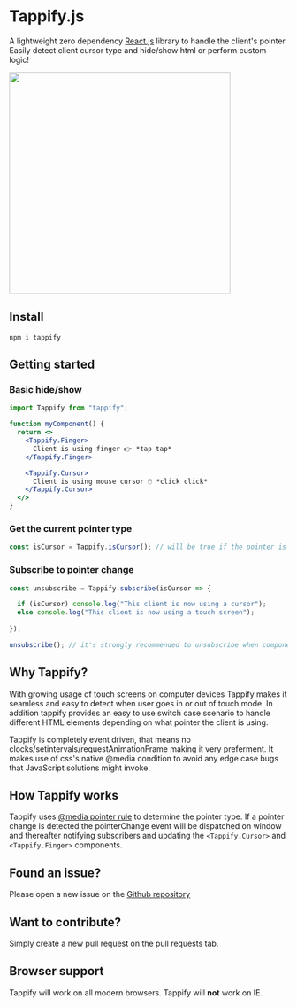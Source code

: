 # Tappify.js
A lightweight zero dependency [React.js](https://github.com/facebook/react) library to handle the client's pointer. Easily detect client cursor type and hide/show html or perform custom logic!

<img src="https://i.imgur.com/WObyHD5.gif" width="400"/>

## Install

```shell
npm i tappify
```

## Getting started
### Basic hide/show
```jsx
import Tappify from "tappify";

function myComponent() {
  return <>
    <Tappify.Finger>
      Client is using finger 👉 *tap tap*
    </Tappify.Finger>

    <Tappify.Cursor>
      Client is using mouse cursor 🖱️ *click click*
    </Tappify.Cursor>
  </>
}
```
### Get the current pointer type
```js
const isCursor = Tappify.isCursor(); // will be true if the pointer is mouse cursor. False if it's finger
```
### Subscribe to pointer change
```js
const unsubscribe = Tappify.subscribe(isCursor => {

  if (isCursor) console.log("This client is now using a cursor");
  else console.log("This client is now using a touch screen");
  
});

unsubscribe(); // it's strongly recommended to unsubscribe when component unmounts to avoid memory leaks
```
## Why Tappify?
With growing usage of touch screens on computer devices Tappify makes it seamless and easy to detect when user goes in or out of touch mode. In addition tappify provides an easy to use switch case scenario to handle different HTML elements depending on what pointer the client is using.

Tappify is completely event driven, that means no clocks/setintervals/requestAnimationFrame making it very preferment. It makes use of css's native @media condition to avoid any edge case bugs that JavaScript solutions might invoke.
## How Tappify works
Tappify uses [@media pointer rule](https://developer.mozilla.org/en-US/docs/Web/CSS/@media) to determine the pointer type. If a pointer change is detected the pointerChange event will be dispatched on window and thereafter notifying subscribers and updating the `<Tappify.Cursor>` and `<Tappify.Finger>` components.
## Found an issue?
Please open a new issue on the [Github repository](https://github.com/asplunds/tappify/issues)
## Want to contribute?
Simply create a new pull request on the pull requests tab.
## Browser support
Tappify will work on all modern browsers. Tappify will __not__ work on IE.

